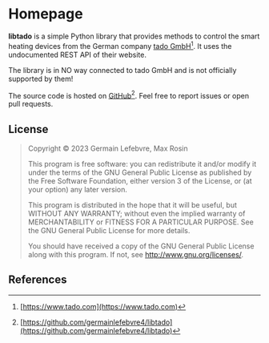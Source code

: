 # Homepage

**libtado** is a simple Python library that provides methods to control the smart heating devices from the German company [tado GmbH](https://www.tado.com)[^1]. It uses the undocumented REST API of their website.

The library is in NO way connected to tado GmbH and is not officially supported by them!

The source code is hosted on [GitHub](https://github.com/germainlefebvre4/libtado)[^2]. Feel free to report issues or open pull requests.

## License

> Copyright &copy; 2023 Germain Lefebvre, Max Rosin
>
> This program is free software: you can redistribute it and/or modify it under the terms of the GNU General Public License as published by the Free Software Foundation, either version 3 of the License, or (at your option) any later version.
>
> This program is distributed in the hope that it will be useful, but WITHOUT ANY WARRANTY; without even the implied warranty of MERCHANTABILITY or FITNESS FOR A PARTICULAR PURPOSE. See the GNU General Public License for more details.
>
> You should have received a copy of the GNU General Public License along with this program. If not, see <http://www.gnu.org/licenses/>.

## References

[^1]: [https://www.tado.com](https://www.tado.com)

[^2]: [https://github.com/germainlefebvre4/libtado](https://github.com/germainlefebvre4/libtado)

